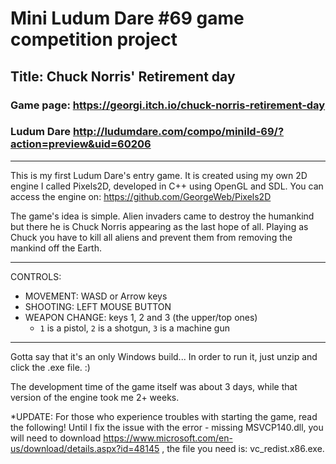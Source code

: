 # Mini Ludum Dare #69 game competition project
## Title: Chuck Norris' Retirement day
### Game page: https://georgi.itch.io/chuck-norris-retirement-day
### Ludum Dare http://ludumdare.com/compo/minild-69/?action=preview&uid=60206

----------------------------------------------------------------------- 

This is my first Ludum Dare's entry game. 
It is created using my own 2D engine I called Pixels2D, developed in C++ using OpenGL and SDL. 
You can access the engine on: https://github.com/GeorgeWeb/Pixels2D 

The game's idea is simple. Alien invaders came to destroy the humankind but there he is Chuck Norris appearing as the last hope of all. Playing as Chuck you have to kill all aliens and prevent them from removing the mankind off the Earth. 

-----------------------------------------------------------------------

CONTROLS: 
- MOVEMENT: WASD or Arrow keys 
- SHOOTING: LEFT MOUSE BUTTON 
- WEAPON CHANGE: keys 1, 2 and 3 (the upper/top ones) 
  - `1` is a pistol, `2` is a shotgun, `3` is a machine gun

----------------------------------------------------------------------- 

Gotta say that it's an only Windows build...
In order to run it, just unzip and click the .exe file. :) 

The development time of the game itself was about 3 days, while that version of the engine took me 2+ weeks. 

*UPDATE: For those who experience troubles with starting the game, read the following! Until I fix the issue with the error - missing MSVCP140.dll, you will need to download https://www.microsoft.com/en-us/download/details.aspx?id=48145 , the file you need is: vc_redist.x86.exe.
